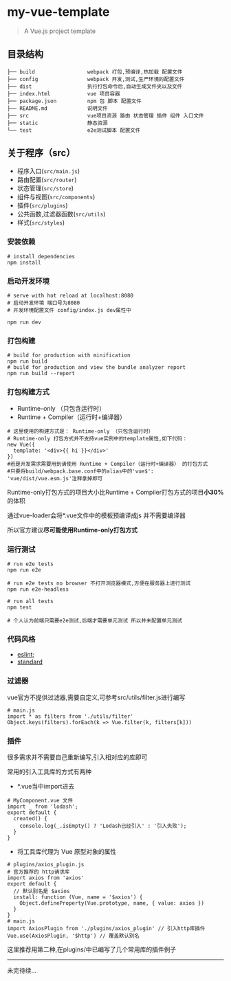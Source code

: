 # my-vue-template

> A Vue.js project template

## 目录结构
```
├── build                 webpack 打包,预编译,热加载 配置文件
├── config                webpack 开发,测试,生产环境的配置文件
├── dist                  执行打包命令后,自动生成文件夹以及文件
├── index.html            vue 项目容器
├── package.json          npm 包 脚本 配置文件
├── README.md             说明文件
├── src                   vue项目资源 路由 状态管理 插件 组件 入口文件
├── static                静态资源
└── test                  e2e测试脚本 配置文件

```

## 关于程序（src）

- 程序入口(`src/main.js`)
- 路由配置(`src/router`)
- 状态管理(`src/store`)
- 组件与视图(`src/components`)
- 插件(`src/plugins`)
- 公共函数,过滤器函数(`src/utils`)
- 样式(`src/styles`)


### 安装依赖
```
# install dependencies
npm install
```

### 启动开发环境

``` 
# serve with hot reload at localhost:8080
# 启动开发环境 端口号为8080 
# 开发环境配置文件 config/index.js dev属性中  

npm run dev
```

### 打包构建
```
# build for production with minification
npm run build
# build for production and view the bundle analyzer report
npm run build --report
```
### 打包构建方式
- Runtime-only （只包含运行时）
- Runtime + Compiler（运行时+编译器）
```
# 这里使用的构建方式是： Runtime-only （只包含运行时）
# Runtime-only 打包方式并不支持vue实例中的template属性,如下代码：
new Vue({
  template: '<div>{{ hi }}</div>'
})
#若是开发需求需要用到请使用 Runtime + Compiler（运行时+编译器） 的打包方式
#只要将build/webpack.base.conf中的alias中的'vue$': 'vue/dist/vue.esm.js'注释拿掉即可
```

<p>Runtime-only打包方式的项目大小比Runtime + Compiler打包方式的项目<b>小30%</b>的体积</p>
<p>通过vue-loader会将*.vue文件中的模板预编译成js 并不需要编译器</p>
<p>所以官方建议<b>尽可能使用Runtime-only打包方式</b></p>

### 运行测试
```
# run e2e tests
npm run e2e

# run e2e tests no browser 不打开浏览器模式,方便在服务器上进行测试
npm run e2e-headless

# run all tests
npm test

# 个人认为前端只需要e2e测试,后端才需要单元测试 所以并未配置单元测试
```

### 代码风格

- [eslint](https://github.com/eslint/eslint);
- [standard](https://github.com/feross/standard)


### 过滤器
<p>vue官方不提供过滤器,需要自定义,可参考src/utils/filter.js进行编写</p>

```
# main.js
import * as filters from './utils/filter' 
Object.keys(filters).forEach(k => Vue.filter(k, filters[k]))
```

### 插件
<p>很多需求并不需要自己重新编写,引入相对应的库即可</p>
<p>常用的引入工具库的方式有两种</p>

- *.vue当中import进去
```
# MyComponent.vue 文件
import _ from 'lodash';
export default {
  created() {
    console.log(_.isEmpty() ? 'Lodash已经引入' : '引入失败');
  }
}
```
- 将工具库代理为 Vue 原型对象的属性

```
# plugins/axios_plugin.js
# 官方推荐的 http请求库
import axios from 'axios'
export default {
  // 默认别名是 $axios
  install: function (Vue, name = '$axios') {
    Object.defineProperty(Vue.prototype, name, { value: axios })
  }
}
# main.js
import AxiosPlugin from './plugins/axios_plugin' // 引入http库插件
Vue.use(AxiosPlugin, '$http') // 覆盖默认别名
```
<p>这里推荐用第二种,在plugins/中已编写了几个常用库的插件例子</p>

-------
未完待续...
